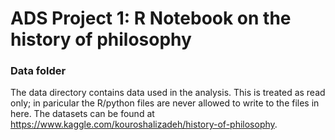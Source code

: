 # ADS Project 1:  R Notebook on the history of philosophy

### Data folder

The data directory contains data used in the analysis. This is treated as read only; in paricular the R/python files are never allowed to write to the files in here. The datasets can be found at  https://www.kaggle.com/kouroshalizadeh/history-of-philosophy.

